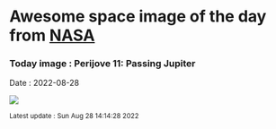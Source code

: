 
# Awesome space image of the day from [NASA](https://api.nasa.gov/)

### Today image : Perijove 11: Passing Jupiter

Date : 2022-08-28


![](https://www.youtube.com/embed/OfM7VlonD5c?rel=0)

<small>Latest update : Sun Aug 28 14:14:28 2022</small>


